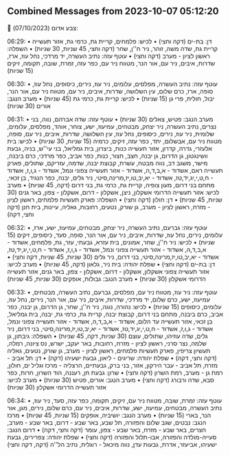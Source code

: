 ## Combined Messages from 2023-10-07 05:12:20

🔴 צבע אדום (07/10/2023):

06:29:
• דן: בת-ים (דקה וחצי)
• לכיש: פלמחים, קריית גת, כרמי גת, אזור תעשייה קריית גת, שדה משה, זוהר, ניר ח''ן, שחר (דקה וחצי, 45 שניות, 30 שניות)
• השפלה: ראשון לציון - מערב (דקה וחצי)
• עוטף עזה: נתיב העשרה, יד מרדכי, נחל עוז, ארז, שדרות, איבים, ניר עם, אור הנר, מטווח ניר עם, כפר עזה, זמרת, שובה, תקומה, זיקים (15 שניות)

06:30:
• עוטף עזה: נתיב העשרה, מפלסים, עלומים, ניר עוז, נירים, כיסופים, נחל עוז, סופה, ארז, כרם שלום, עין השלושה, שדרות, איבים, ניר עם, מטווח ניר עם, אור הנר, יבול, חולית, פרי גן (15 שניות)
• לכיש: קריית גת, כרמי גת (45 שניות)
• מערב הנגב: אורים (30 שניות)

06:31:
• מערב הנגב: פטיש, צאלים (30 שניות)
• עוטף עזה: שדה אברהם, נווה, בני נצרים, נתיב העשרה, ניר יצחק, מבטחים, עמיעוז, ישע, צוחר, אוהד, מפלסים, עלומים, שלומית, ניר עוז, נירים, כיסופים, נחל עוז, עין השלושה, שדרות, איבים, ניר עם, סופה, מטווח ניר עם, אבשלום, יתד, כפר עזה, זיקים, כרמיה (15 שניות, 30 שניות)
• לכיש: בית אלעזרי, גדרה, קדרון, אזור תעשייה כנות, ביצרון, בית גמליאל, בני עי''ש, בניה, גבעת וושינגטון, גן הדרום, גן יבנה, חצב, חצור, כנות, כפר אביב, כפר מרדכי, כרם ביבנה, מישר, משגב דב, נווה מבטח, עשרת, קבוצת יבנה, שדמה, עזריקם, שתולים, פארק תעשייה ראם, אשדוד - א,ב,ד,ה, אשדוד - אזור תעשייה צפוני ונמל, אשדוד - ג,ו,ז, אשדוד - ח,ט,י,יג,יד,טז, אשדוד - יא,יב,טו,יז,מרינה,סיטי, ניר גלים, יבנה, כפר הנגיד, בן זכאי, מתחם בני דרום, מעון צופיה, קריית גת, כרמי גת, בני דרום (דקה, 45 שניות)
• מערב לכיש: אזור תעשייה הדרומי אשקלון, ניצן, אשקלון - דרום, אשקלון - צפון, באר גנים (30 שניות, 45 שניות)
• דן: חולון (דקה וחצי)
• השפלה: פארק תעשיות פלמחים, ראשון לציון - מזרח, ראשון לציון - מערב, גן שורק, נטעים, רחובות, גאליה, עיינות, בית חנן (דקה וחצי, דקה)

06:32:
• עוטף עזה: גברעם, נתיב העשרה, ניר יצחק, מבטחים, עמיעוז, ישע, ארז, עלומים, נירים, נחל עוז, שדרות, איבים, ניר עם, אור הנר, סופה, סעד, כיסופים, זיקים (15 שניות)
• לכיש: ניר ח''ן, שחר, אמונים, בית עזרא, גבעתי, עזר, גת, פלמחים, אשדוד - א,ב,ד,ה, אשדוד - אזור תעשייה צפוני ונמל, אשדוד - ג,ו,ז, אשדוד - ח,ט,י,יג,יד,טז, אשדוד - יא,יב,טו,יז,מרינה,סיטי, בני דרום, ניר גלים (30 שניות, 45 שניות, דקה וחצי)
• דן: בת-ים (דקה וחצי)
• שפלת יהודה: בית ניר, גלאון (דקה, 45 שניות)
• מערב לכיש: אזור תעשייה צפוני אשקלון, אשקלון - דרום, אשקלון - צפון, באר גנים, אזור תעשייה הדרומי אשקלון (30 שניות)
• מערב הנגב: גבולות, אופקים (30 שניות, 45 שניות)

06:33:
• עוטף עזה: ניר עוז, מטווח ניר עם, מפלסים, גברעם, נתיב העשרה, מבטחים, עמיעוז, ישע, כרם שלום, יד מרדכי, שדרות, איבים, ניר עם, אור הנר, נירים, נחל עוז, עלומים, כיסופים (15 שניות)
• לכיש: נהורה, נוגה, ניר ח''ן, שחר, גן הדרום, גן יבנה, כפר אביב, כרם ביבנה, מתחם בני דרום, קבוצת יבנה, קריית גת, כרמי גת, יבנה, בית גמליאל, בן זכאי, אזור תעשייה עד הלום, אשדוד - א,ב,ד,ה, אשדוד - אזור תעשייה צפוני ונמל, אשדוד - ג,ו,ז, אשדוד - ח,ט,י,יג,יד,טז, אשדוד - יא,יב,טו,יז,מרינה,סיטי, בני דרום, ניר גלים, שדה עוזיהו, שתולים, עוצם (30 שניות, דקה, 45 שניות)
• השפלה: גיבתון, גן שלמה, נצר סרני, ראשון לציון - מזרח, רחובות, באר יעקב, ישרש, נס ציונה, רמלה, תעשיון צריפין, פארק תעשיות פלמחים, ראשון לציון - מערב, גן שורק, נטעים, גאליה (דקה וחצי, דקה)
• שפלת יהודה: שריגים - ליאון, גבעת ישעיהו (דקה)
• דן: תל אביב - מזרח, תל אביב - עבר הירקון, אזור, בני ברק, גבעתיים, הרצליה - מרכז וגליל ים, חולון, רמת גן - מערב, רמת השרון (דקה וחצי)
• שרון: גבעת חן, רעננה, הוד השרון, חרות, כפר סבא, שדה ורבורג (דקה וחצי)
• מערב הנגב: אורים, פטיש (30 שניות)
• מערב לכיש: אזור תעשייה הדרומי אשקלון (30 שניות)

06:34:
• עוטף עזה: זמרת, שובה, מטווח ניר עם, זיקים, תקומה, כפר עזה, סעד, ניר עוז, נתיב העשרה, מבטחים, עמיעוז, ישע, שדרות, איבים, ניר עם, כרם שלום, נירים, מגן, אור הנר, בארי (15 שניות)
• מערב הנגב: יושיביה, אופקים (15 שניות, 45 שניות)
• מרכז הנגב: נבטים, שגב שלום והפזורה, תל שבע, באר שבע - דרום, באר שבע - מערב, חצרים, באר שבע - מזרח, באר שבע - צפון, עומר (דקה וחצי, דקה)
• דרום הנגב: סעייה-מולדה והפזורה, אבו-תלול והפזורה (דקה וחצי)
• שפלת יהודה: צפרירים, גבעת ישעיהו, אביעזר, אדרת, גבעות עדן, נווה מיכאל - רוגלית, נתיב הל''ה (דקה, דקה וחצי)

